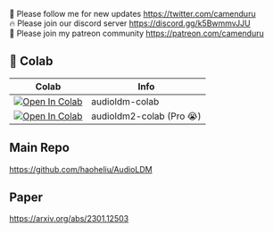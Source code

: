 🐣 Please follow me for new updates https://twitter.com/camenduru <br />
🔥 Please join our discord server https://discord.gg/k5BwmmvJJU <br />
🥳 Please join my patreon community https://patreon.com/camenduru <br />

## 🦒 Colab 

| Colab | Info
| --- | --- |
[![Open In Colab](https://colab.research.google.com/assets/colab-badge.svg)](https://colab.research.google.com/github/camenduru/audioldm-colab/blob/main/audioldm-colab.ipynb) | audioldm-colab
[![Open In Colab](https://colab.research.google.com/assets/colab-badge.svg)](https://colab.research.google.com/github/camenduru/audioldm-colab/blob/main/audioldm2-colab.ipynb) | audioldm2-colab (Pro 😭)

## Main Repo
https://github.com/haoheliu/AudioLDM

## Paper
https://arxiv.org/abs/2301.12503
